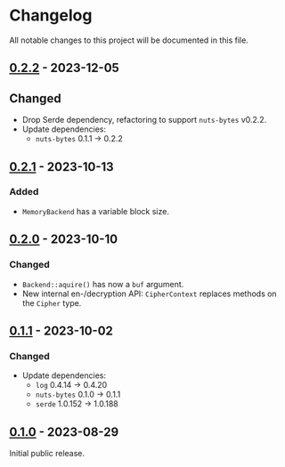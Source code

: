 # Changelog

All notable changes to this project will be documented in this file.

## [0.2.2] - 2023-12-05

## Changed

- Drop Serde dependency, refactoring to support `nuts-bytes` v0.2.2.
- Update dependencies:
  * `nuts-bytes` 0.1.1 -> 0.2.2

## [0.2.1] - 2023-10-13

### Added

- `MemoryBackend` has a variable block size.

## [0.2.0] - 2023-10-10

### Changed

- `Backend::aquire()` has now a `buf` argument.
- New internal en-/decryption API: `CipherContext` replaces methods on the
  `Cipher` type.

## [0.1.1] - 2023-10-02

### Changed

- Update dependencies:
  * `log` 0.4.14 -> 0.4.20
  * `nuts-bytes` 0.1.0 -> 0.1.1
  * `serde` 1.0.152 -> 1.0.188

## [0.1.0] - 2023-08-29

Initial public release.

[0.1.0]: https://github.com/drobin/nuts-container/tree/v0.1.0
[0.1.1]: https://github.com/drobin/nuts-container/tree/v0.1.1
[0.2.0]: https://github.com/drobin/nuts-container/tree/v0.2.0
[0.2.1]: https://github.com/drobin/nuts-container/tree/v0.2.1
[0.2.2]: https://github.com/drobin/nuts-container/tree/v0.2.2
